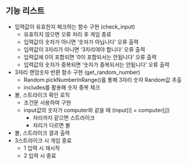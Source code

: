 ## 기능 리스트

- 입력값이 유효한지 체크하는 함수 구현 (check_input)
    - 유효하지 않으면 오류 처리 후 게임 종료
    - 입력값이 숫자가 아니면 ‘숫자가 아닙니다’ 오류 출력
    - 입력값이 3자리가 아니면 ‘3자리여야 합니다’ 오류 출력
    - 입력값에 0이 포함되면 ‘0이 포함되서는 안됩니다’ 오류 출력
    - 입력값의 숫자가 중복되면 ‘숫자가 중복되서는 안됩니다’ 오류 출력
- 3자리 랜덤숫자 반환 함수 구현 (get_random_number)
    - Random.pickNumberInRange()를 통해 3자리 숫자 Random값 추출
    - includes를 활용해 숫자 중복 체크
- 볼, 스트라이크 확인 로직
    - 조건문 사용하여 구현
    - input값의 숫자가 computer와 같을 때 (input[i] = computer[j])
        - 자리까지 같으면 스트라이크
        - 자리가 다르면 볼
- 볼, 스트라이크 결과 출력
- 3스트라이크 시 게임 종료
    - 1 입력 시 재시작
    - 2 입력 시 종료